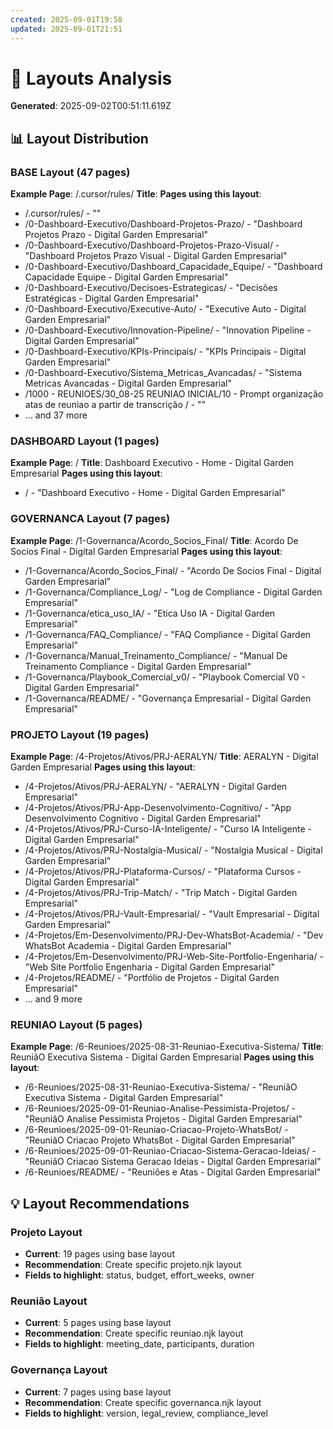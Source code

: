 ```yaml
---
created: 2025-09-01T19:58
updated: 2025-09-01T21:51
---
```

# 🎨 Layouts Analysis

**Generated**: 2025-09-02T00:51:11.619Z

## 📊 Layout Distribution

### BASE Layout (47 pages)

**Example Page**: /.cursor/rules/
**Title**: 
**Pages using this layout**:
- /.cursor/rules/ - ""
- /0-Dashboard-Executivo/Dashboard-Projetos-Prazo/ - "Dashboard Projetos Prazo - Digital Garden Empresarial"
- /0-Dashboard-Executivo/Dashboard-Projetos-Prazo-Visual/ - "Dashboard Projetos Prazo Visual - Digital Garden Empresarial"
- /0-Dashboard-Executivo/Dashboard_Capacidade_Equipe/ - "Dashboard Capacidade Equipe - Digital Garden Empresarial"
- /0-Dashboard-Executivo/Decisoes-Estrategicas/ - "Decisões Estratégicas - Digital Garden Empresarial"
- /0-Dashboard-Executivo/Executive-Auto/ - "Executive Auto - Digital Garden Empresarial"
- /0-Dashboard-Executivo/Innovation-Pipeline/ - "Innovation Pipeline - Digital Garden Empresarial"
- /0-Dashboard-Executivo/KPIs-Principais/ - "KPIs Principais - Digital Garden Empresarial"
- /0-Dashboard-Executivo/Sistema_Metricas_Avancadas/ - "Sistema Metricas Avancadas - Digital Garden Empresarial"
- /1000 - REUNIOES/30_08-25 REUNIAO INICIAL/10 - Prompt organização atas de reuniao a partir de transcrição / - ""
- ... and 37 more

### DASHBOARD Layout (1 pages)

**Example Page**: /
**Title**: Dashboard Executivo - Home - Digital Garden Empresarial
**Pages using this layout**:
- / - "Dashboard Executivo - Home - Digital Garden Empresarial"

### GOVERNANCA Layout (7 pages)

**Example Page**: /1-Governanca/Acordo_Socios_Final/
**Title**: Acordo De Socios Final - Digital Garden Empresarial
**Pages using this layout**:
- /1-Governanca/Acordo_Socios_Final/ - "Acordo De Socios Final - Digital Garden Empresarial"
- /1-Governanca/Compliance_Log/ - "Log de Compliance - Digital Garden Empresarial"
- /1-Governanca/etica_uso_IA/ - "Etica Uso IA - Digital Garden Empresarial"
- /1-Governanca/FAQ_Compliance/ - "FAQ   Compliance - Digital Garden Empresarial"
- /1-Governanca/Manual_Treinamento_Compliance/ - "Manual De Treinamento Compliance - Digital Garden Empresarial"
- /1-Governanca/Playbook_Comercial_v0/ - "Playbook Comercial V0 - Digital Garden Empresarial"
- /1-Governanca/README/ - "Governança Empresarial - Digital Garden Empresarial"

### PROJETO Layout (19 pages)

**Example Page**: /4-Projetos/Ativos/PRJ-AERALYN/
**Title**: AERALYN - Digital Garden Empresarial
**Pages using this layout**:
- /4-Projetos/Ativos/PRJ-AERALYN/ - "AERALYN - Digital Garden Empresarial"
- /4-Projetos/Ativos/PRJ-App-Desenvolvimento-Cognitivo/ - "App Desenvolvimento Cognitivo - Digital Garden Empresarial"
- /4-Projetos/Ativos/PRJ-Curso-IA-Inteligente/ - "Curso IA Inteligente - Digital Garden Empresarial"
- /4-Projetos/Ativos/PRJ-Nostalgia-Musical/ - "Nostalgia Musical - Digital Garden Empresarial"
- /4-Projetos/Ativos/PRJ-Plataforma-Cursos/ - "Plataforma Cursos - Digital Garden Empresarial"
- /4-Projetos/Ativos/PRJ-Trip-Match/ - "Trip Match - Digital Garden Empresarial"
- /4-Projetos/Ativos/PRJ-Vault-Empresarial/ - "Vault Empresarial - Digital Garden Empresarial"
- /4-Projetos/Em-Desenvolvimento/PRJ-Dev-WhatsBot-Academia/ - "Dev WhatsBot Academia - Digital Garden Empresarial"
- /4-Projetos/Em-Desenvolvimento/PRJ-Web-Site-Portfolio-Engenharia/ - "Web Site Portfolio Engenharia - Digital Garden Empresarial"
- /4-Projetos/README/ - "Portfólio de Projetos - Digital Garden Empresarial"
- ... and 9 more

### REUNIAO Layout (5 pages)

**Example Page**: /6-Reunioes/2025-08-31-Reuniao-Executiva-Sistema/
**Title**: ReuniãO Executiva Sistema - Digital Garden Empresarial
**Pages using this layout**:
- /6-Reunioes/2025-08-31-Reuniao-Executiva-Sistema/ - "ReuniãO Executiva Sistema - Digital Garden Empresarial"
- /6-Reunioes/2025-09-01-Reuniao-Analise-Pessimista-Projetos/ - "ReuniãO Analise Pessimista Projetos - Digital Garden Empresarial"
- /6-Reunioes/2025-09-01-Reuniao-Criacao-Projeto-WhatsBot/ - "ReuniãO Criacao Projeto WhatsBot - Digital Garden Empresarial"
- /6-Reunioes/2025-09-01-Reuniao-Criacao-Sistema-Geracao-Ideias/ - "ReuniãO Criacao Sistema Geracao Ideias - Digital Garden Empresarial"
- /6-Reunioes/README/ - "Reuniões e Atas - Digital Garden Empresarial"

## 💡 Layout Recommendations

### Projeto Layout
- **Current**: 19 pages using base layout
- **Recommendation**: Create specific projeto.njk layout
- **Fields to highlight**: status, budget, effort_weeks, owner

### Reunião Layout
- **Current**: 5 pages using base layout
- **Recommendation**: Create specific reuniao.njk layout
- **Fields to highlight**: meeting_date, participants, duration

### Governança Layout
- **Current**: 7 pages using base layout
- **Recommendation**: Create specific governanca.njk layout
- **Fields to highlight**: version, legal_review, compliance_level


